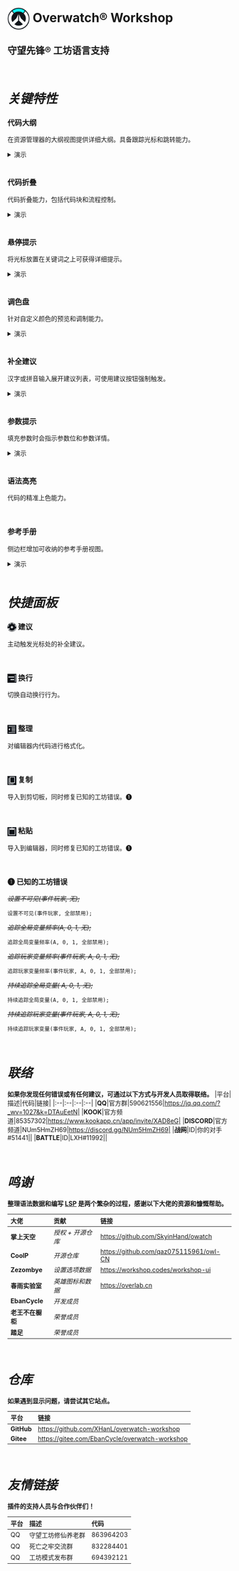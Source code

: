 # <img src="images/extension/background/icon.png" width="50" height="50" align=center />  **Overwatch®** Workshop
## **守望先锋®** 工坊语言支持
<br/>

# ***关键特性***

### **代码大纲**
在资源管理器的大纲视图提供详细大纲。具备跟踪光标和跳转能力。
<details>
    <summary>演示</summary>
    <img src="images/extension/gif/outlines.gif" align=center />
</details>
<br/>

### **代码折叠**
代码折叠能力，包括代码块和流程控制。
<details>
    <summary>演示</summary>
    <img src="images/extension/gif/fold.gif" align=center />
</details>
<br/>

### **悬停提示**
将光标放置在关键词之上可获得详细提示。
<details>
    <summary>演示</summary>
    <img src="images/extension/gif/hover.gif" align=center />
</details>
<br/>

### **调色盘**
针对自定义颜色的预览和调制能力。
<details>
    <summary>演示</summary>
    <img src="images/extension/gif/color.gif" align=center />
</details>
<br/>

### **补全建议**
汉字或拼音输入展开建议列表，可使用建议按钮强制触发。
<details>
    <summary>演示</summary>
    <img src="images/extension/gif/suggestion.gif" align=center />
</details>
<br/>

### **参数提示**
填充参数时会指示参数位和参数详情。
<details>
    <summary>演示</summary>
    <img src="images/extension/gif/sign.gif" align=center />
</details>
<br/>

### **语法高亮**
代码的精准上色能力。

<br/>

### **参考手册**
侧边栏增加可收纳的参考手册视图。
<details>
    <summary>演示</summary>
    <img src="images/extension/gif/manual.gif" align=center />
</details>
<br/>

# ***快捷面板***

### **<img src="images/extension/command/background/suggest.png" width="20" height="20" align=center /> 建议**
主动触发光标处的补全建议。

<br/>

### **<img src="images/extension/command/background/line.png" width="20" height="20" align=center /> 换行**
切换自动换行行为。

<br/>

### **<img src="images/extension/command/background/format.png" width="20" height="20" align=center /> 整理**
对编辑器内代码进行格式化。

<br/>

### **<img src="images/extension/command/background/copy.png" width="20" height="20" align=center /> 复制**

导入到剪切板，同时修复已知的工坊错误。❶

<br/>

### **<img src="images/extension/command/background/paste.png" width="20" height="20" align=center /> 粘贴**

导入到编辑器，同时修复已知的工坊错误。❶

<br/>

### **❶ 已知的工坊错误**

*~~设置不可见(事件玩家, 无);~~*

    设置不可见(事件玩家, 全部禁用);

*~~追踪全局变量频率(A, 0, 1, 无);~~*

    追踪全局变量频率(A, 0, 1, 全部禁用);

*~~追踪玩家变量频率(事件玩家, A, 0, 1, 无);~~*

    追踪玩家变量频率(事件玩家, A, 0, 1, 全部禁用);

*~~持续追踪全局变量( A, 0, 1, 无);~~*

    持续追踪全局变量(A, 0, 1, 全部禁用);

*~~持续追踪玩家变量(事件玩家, A, 0, 1, 无);~~*

    持续追踪玩家变量(事件玩家, A, 0, 1, 全部禁用);

<br/>

# ***联络***

**如果你发现任何错误或有任何建议，可通过以下方式与开发人员取得联络。**
|平台|描述|代码|链接|
|:--|:--|:--|:--|
|**QQ**|官方群|590621556|https://jq.qq.com/?_wv=1027&k=DTAuEetN|
|**KOOK**|官方频道|85357302|https://www.kookapp.cn/app/invite/XAD8eG|
|**DISCORD**|官方频道|NUm5HmZH69|https://discord.gg/NUm5HmZH69|
|~~**战网**~~|ID|你的对手#51441||
|**BATTLE**|ID|LXH#11992||

<br/>

# ***鸣谢***

**整理语法数据和编写 [LSP](https://microsoft.github.io/language-server-protocol/) 是两个繁杂的过程，感谢以下大佬的资源和慷慨帮助。**

|大佬|贡献|链接|
|:--|:--|:--|
|**掌上天空**|*授权 + 开源仓库*|https://github.com/SkyinHand/owatch|
|**CoolP**|*开源仓库*|https://github.com/qaz075115961/owl-CN|
|**Zezombye**|*设置选项数据*|https://workshop.codes/workshop-ui|
|**春雨实验室**|*英雄图标和数据*|https://overlab.cn|
|**EbanCycle**|*开发成员*|
|**老王不在橱柜**|*荣誉成员*|
|**踏足**|*荣誉成员*|
<br/>

# ***仓库***

**如果遇到显示问题，请尝试其它站点。**

|平台|链接|
|:--|:--|
|**GitHub**|https://github.com/XHanL/overwatch-workshop|
|**Gitee**|https://gitee.com/EbanCycle/overwatch-workshop|
<br/>

# ***友情链接***

**插件的支持人员与合作伙伴们！**

|平台|描述|代码|
|:--|:--|:--|
|QQ|守望工坊修仙养老群|863964203|
|QQ|死亡之牢交流群|832284401|
|QQ|工坊模式发布群|694392121|
<br/>
